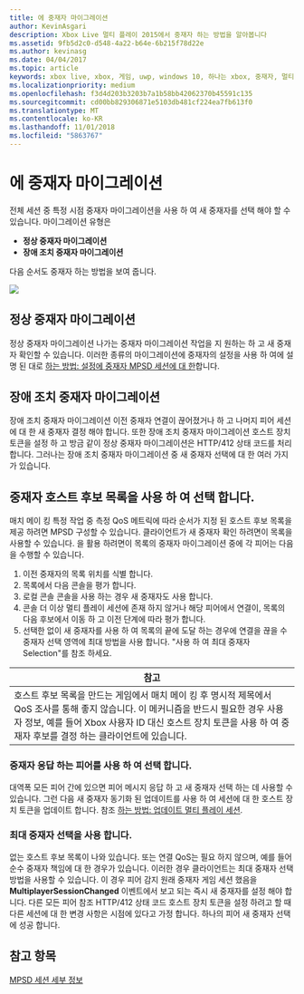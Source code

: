 ```yaml
---
title: 에 중재자 마이그레이션
author: KevinAsgari
description: Xbox Live 멀티 플레이 2015에서 중재자 하는 방법을 알아봅니다
ms.assetid: 9fb5d2c0-d548-4a22-b64e-6b215f78d22e
ms.author: kevinasg
ms.date: 04/04/2017
ms.topic: article
keywords: xbox live, xbox, 게임, uwp, windows 10, 하나는 xbox, 중재자, 멀티 플레이 2015
ms.localizationpriority: medium
ms.openlocfilehash: f3d4d203b3203b7a1b58bb42062370b45591c135
ms.sourcegitcommit: cd00bb829306871e5103db481cf224ea7fb613f0
ms.translationtype: MT
ms.contentlocale: ko-KR
ms.lasthandoff: 11/01/2018
ms.locfileid: "5863767"
---
```

# <a name="migrating-an-arbiter"></a>에 중재자 마이그레이션

전체 세션 중 특정 시점 중재자 마이그레이션을 사용 하 여 새 중재자를 선택 해야 할 수 있습니다. 마이그레이션 유형은

-   **정상 중재자 마이그레이션**
-   **장애 조치 중재자 마이그레이션**

다음 순서도 중재자 하는 방법을 보여 줍니다.

![](../../images/multiplayer/Multiplayer_2015_HostMigration.png)

## <a name="graceful-arbiter-migration"></a>정상 중재자 마이그레이션

정상 중재자 마이그레이션 나가는 중재자 마이그레이션 작업을 지 원하는 하 고 새 중재자 확인할 수 있습니다. 이러한 종류의 마이그레이션에 중재자의 설정을 사용 하 여에 설명 된 대로 [하는 방법: 설정에 중재자 MPSD 세션에 대 한](multiplayer-how-tos.md)합니다.


## <a name="failover-arbiter-migration"></a>장애 조치 중재자 마이그레이션

장애 조치 중재자 마이그레이션 이전 중재자 연결이 끊어졌거나 하 고 나머지 피어 세션에 대 한 새 중재자 결정 해야 합니다. 또한 장애 조치 중재자 마이그레이션 호스트 장치 토큰을 설정 하 고 방금 같이 정상 중재자 마이그레이션은 HTTP/412 상태 코드를 처리 합니다. 그러나는 장애 조치 중재자 마이그레이션 중 새 중재자 선택에 대 한 여러 가지가 있습니다.
## <a name="select-arbiter-using-the-host-candidate-list"></a>중재자 호스트 후보 목록을 사용 하 여 선택 합니다.

매치 메이 킹 특정 작업 중 측정 QoS 메트릭에 따라 순서가 지정 된 호스트 후보 목록을 제공 하려면 MPSD 구성할 수 있습니다. 클라이언트가 새 중재자 확인 하려면이 목록을 사용할 수 있습니다. 을 활용 하려면이 목록의 중재자 마이그레이션 중에 각 피어는 다음을 수행할 수 있습니다.

1.  이전 중재자의 목록 위치를 식별 합니다.
2.  목록에서 다음 콘솔을 평가 합니다.
3.  로컬 콘솔 콘솔을 사용 하는 경우 새 중재자도 사용 합니다.
4.  콘솔 더 이상 멀티 플레이 세션에 존재 하지 않거나 해당 피어에서 연결이, 목록의 다음 후보에서 이동 하 고 이전 단계에 따라 평가 합니다.
5.  선택한 없이 새 중재자를 사용 하 여 목록의 끝에 도달 하는 경우에 연결을 끊을 수 중재자 선택 영역에 최대 방법을 사용 합니다. "사용 하 여 최대 중재자 Selection"를 참조 하세요.

| 참고                                                                                                                                                                                                                                                                                    |
|------------------------------------------------------------------------------------------------------------------------------------------------------------------------------------------------------------------------------------------------------------------------------------------------------|
| 호스트 후보 목록을 만드는 게임에서 매치 메이 킹 후 명시적 제목에서 QoS 조사를 통해 좋지 않습니다. 이 메커니즘을 반드시 필요한 경우 사용자 정보, 예를 들어 Xbox 사용자 ID 대신 호스트 장치 토큰을 사용 하 여 중재자 후보를 결정 하는 클라이언트에 있습니다. |


### <a name="select-arbiter-using-peer-voting"></a>중재자 응답 하는 피어를 사용 하 여 선택 합니다.

대역폭 모든 피어 간에 있으면 피어 메시지 응답 하 고 새 중재자 선택 하는 데 사용할 수 있습니다. 그런 다음 새 중재자 동기화 된 업데이트를 사용 하 여 세션에 대 한 호스트 장치 토큰을 업데이트 합니다. 참조 [하는 방법: 업데이트 멀티 플레이 세션](multiplayer-how-tos.md).


### <a name="use-greedy-arbiter-selection"></a>최대 중재자 선택을 사용 합니다.

없는 호스트 후보 목록이 나와 있습니다. 또는 연결 QoS는 필요 하지 않으며, 예를 들어 순수 중재자 책임에 대 한 경우가 있습니다. 이러한 경우 클라이언트는 최대 중재자 선택 방법을 사용할 수 있습니다. 이 경우 피어 감지 원래 중재자 게임 세션 했음을 **MultiplayerSessionChanged** 이벤트에서 보고 되는 즉시 새 중재자를 설정 해야 합니다. 다른 모든 피어 참조 HTTP/412 상태 코드 호스트 장치 토큰을 설정 하려고 할 때 다른 세션에 대 한 변경 사항은 시점에 있다고 가정 합니다. 하나의 피어 새 중재자 선택에 성공 합니다.


## <a name="see-also"></a>참고 항목

[MPSD 세션 세부 정보](mpsd-session-details.md)
